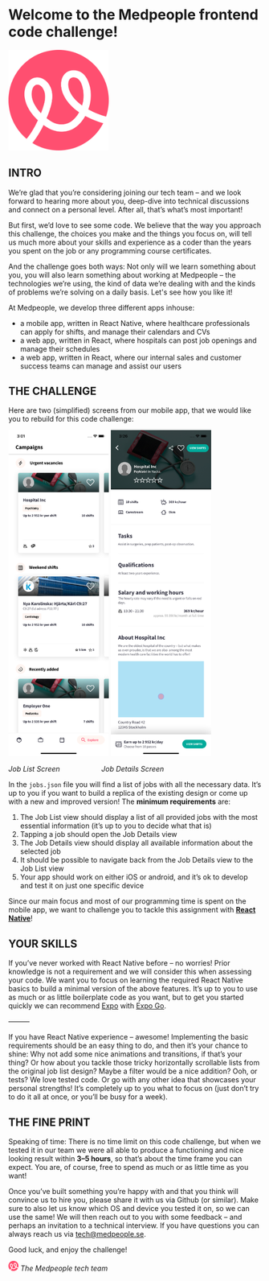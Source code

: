 # Welcome to the Medpeople frontend code challenge!

<img src="/MedpeopleLogo.png?raw=true" alt="Medpeople Logo" width="200" />

## INTRO
We’re glad that you’re considering joining our tech team – and we look forward to hearing more about you, deep-dive into technical discussions and connect on a personal level. After all, that’s what’s most important!

But first, we’d love to see some code. We believe that the way you approach this challenge, the choices you make and the things you focus on, will tell us much more about your skills and experience as a coder than the years you spent on the job or any programming course certificates.

And the challenge goes both ways: Not only will we learn something about you, you will also learn something about working at Medpeople – the technologies we’re using, the kind of data we’re dealing with and the kinds of problems we’re solving on a daily basis. Let's see how you like it!

At Medpeople, we develop three different apps inhouse:
- a mobile app, written in React Native, where healthcare professionals can apply for shifts, and manage their calendars and CVs
- a web app, written in React, where hospitals can post job openings and manage their schedules
- a web app, written in React, where our internal sales and customer success teams can manage and assist our users

## THE CHALLENGE
Here are two (simplified) screens from our mobile app, that we would like you to rebuild for this code challenge:

<div style="{ display: 'flex'; flex-direction: 'row'; }">
  <img src="/JobListScreenshot.png?raw=true" alt="Job List Screenshot" width="200" />
  <img src="/JobDetailsScreenshot.png?raw=true" alt="Job Details Screenshot" width="200" />
</div>

*Job List Screen* &nbsp; &nbsp; &nbsp; &nbsp; &nbsp; &nbsp; &nbsp; &nbsp; &nbsp; &nbsp; *Job Details Screen*

In the `jobs.json` file you will find a list of jobs with all the necessary data. It’s up to you if you want to build a replica of the existing design or come up with a new and improved version! The **minimum requirements** are:
1. The Job List view should display a list of all provided jobs with the most essential information (it’s up to you to decide what that is)
2. Tapping a job should open the Job Details view
3. The Job Details view should display all available information about the selected job
4. It should be possible to navigate back from the Job Details view to the Job List view
5. Your app should work on either iOS or android, and it’s ok to develop and test it on just one specific device

Since our main focus and most of our programming time is spent on the mobile app, we want to challenge you to tackle this assignment with **[React Native](https://reactnative.dev/)**!

## YOUR SKILLS
If you’ve never worked with React Native before – no worries! Prior knowledge is not a requirement and we will consider this when assessing your code. We want you to focus on learning the required React Native basics to build a minimal version of the above features. It’s up to you to use as much or as little boilerplate code as you want, but to get you started quickly we can recommend [Expo](https://docs.expo.dev/) with [Expo Go](https://expo.dev/client).

———

If you have React Native experience – awesome! Implementing the basic requirements should be an easy thing to do, and then it’s your chance to shine: Why not add some nice animations and transitions, if that’s your thing? Or how about you tackle those tricky horizontally scrollable lists from the original job list design? Maybe a filter would be a nice addition? Ooh, or tests? We love tested code. Or go with any other idea that showcases your personal strengths! It’s completely up to you what to focus on (just don’t try to do it all at once, or you’ll be busy for a week).

## THE FINE PRINT
Speaking of time: There is no time limit on this code challenge, but when we tested it in our team we were all able to produce a functioning and nice looking result within **3–5 hours**, so that’s about the time frame you can expect. You are, of course, free to spend as much or as little time as you want!

Once you’ve built something you’re happy with and that you think will convince us to hire you, please share it with us via Github (or similar). Make sure to also let us know which OS and device you tested it on, so we can use the same! We will then reach out to you with some feedback – and perhaps an invitation to a technical interview. If you have questions you can always reach us via [tech@medpeople.se](mailto:tech@medpeople.se).

Good luck, and enjoy the challenge!

<img src="/MedpeopleLogo.png?raw=true" alt="Medpeople Logo" width="20" /> *The Medpeople tech team*
